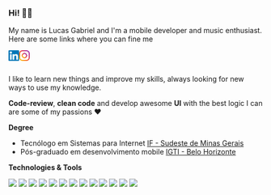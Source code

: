 ### Hi! 👋🏼

My name is Lucas Gabriel and I'm a mobile developer and music enthusiast. Here are some links where you can fine me

<a href="https://www.linkedin.com/in/lg1992/" target="_blank">
  <img src="https://raw.githubusercontent.com/lucasGabrielDeAA/lucasGabrielDeAA/master/assets/linkedin.svg" width="21px"  alt="Lucas Gabriel | LinkedIn" align="left" />
</a>

<a href="https://www.instagram.com/lucasgabriel.aa/" target="_blank">
  <img src="https://raw.githubusercontent.com/lucasGabrielDeAA/lucasGabrielDeAA/master/assets/instagram.svg" width="21px"  alt="Lucas Gabriel | Instagram" align="left" />
</a>

<br />
<br />

I like to learn new things and improve my skills, always looking for new ways to use my knowledge.

**Code-review**, **clean code** and develop awesome **UI** with the best logic I can are some of my passions ❤️

**Degree**

- Tecnólogo em Sistemas para Internet [IF - Sudeste de Minas Gerais](https://www.ifsudestemg.edu.br/barbacena)
- Pós-graduado em desenvolvimento mobile [IGTI - Belo Horizonte](https://www.igti.com.br/)

**Technologies & Tools**

![](https://img.shields.io/badge/IDE-VSCode-informational?style=flat&logo=visualstudiocode&logoColor=white&color=blueviolet)
![](https://img.shields.io/badge/IDE-Xcode-informational?style=flat&logo=xcode&logoColor=white&color=blueviolet)
![](https://img.shields.io/badge/Code-Typescript-informational?style=flat&logo=typescript&logoColor=white&color=blueviolet)
![](https://img.shields.io/badge/Code-JavaScript-informational?style=flat&logo=javascript&logoColor=white&color=blueviolet)
![](https://img.shields.io/badge/Code-React_Native-informational?style=flat&logo=react&logoColor=white&color=blueviolet)
![](https://img.shields.io/badge/Code-ReactJS-informational?style=flat&logo=react&logoColor=white&color=blueviolet)
![](https://img.shields.io/badge/Code-Python-informational?style=flat&logo=python&logoColor=white&color=blueviolet)
![](https://img.shields.io/badge/Code-Java-informational?style=flat&logo=java&logoColor=white&color=blueviolet)
![](https://img.shields.io/badge/Code-Android-informational?style=flat&logo=android&logoColor=white&color=blueviolet)
![](https://img.shields.io/badge/Code-Swift-informational?style=flat&logo=swift&logoColor=white&color=blueviolet)
![](https://img.shields.io/badge/Code-NodeJS-informational?style=flat&logo=node.js&logoColor=white&color=blueviolet)
![](https://img.shields.io/badge/Tools-MongoDB-informational?style=flat&logo=mongodb&logoColor=white&color=blueviolet)
![](https://img.shields.io/badge/Tools-MySQL-informational?style=flat&logo=mysql&logoColor=white&color=blueviolet)
